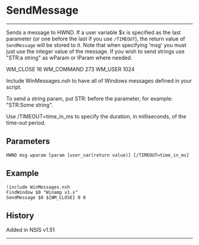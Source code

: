 # SendMessage

---

Sends a message to HWND. If a user variable $x is specified as the last parameter (or one before the last if you use `/TIMEOUT`), the return value of `SendMessage` will be stored to it. Note that when specifying 'msg' you must just use the integer value of the message. If you wish to send strings use "STR:a string" as wParam or lParam where needed.

WM_CLOSE 16
WM_COMMAND 273
WM_USER 1024

Include WinMessages.nsh to have all of Windows messages defined in your script.

To send a string param, put STR: before the parameter, for example: "STR:Some string".

Use /TIMEOUT=time\_in\_ms to specify the duration, in milliseconds, of the time-out period.

## Parameters

    HWND msg wparam lparam [user_var(return value)] [/TIMEOUT=time_in_ms]

## Example

	!include WinMessages.nsh
	FindWindow $0 "Winamp v1.x"
	SendMessage $0 ${WM_CLOSE} 0 0

## History

Added in NSIS v1.51

---
